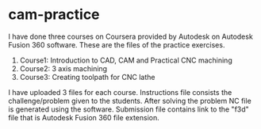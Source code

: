 # cam-practice
I have done three courses on Coursera provided by Autodesk on Autodesk Fusion 360 software. These are the files of the practice exercises.
1. Course1: Introduction to CAD, CAM and Practical CNC machining
2. Course2: 3 axis machining
3. Course3: Creating toolpath for CNC lathe

I have uploaded 3 files for each course. Instructions file consists the challenge/problem given to the students. After solving the problem NC file is generated using the software. Submission file contains link to the "f3d" file that is Autodesk Fusion 360 file extension.
